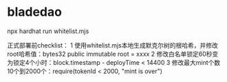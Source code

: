 # bladedao
npx hardhat run whitelist.mjs

正式部署前checklist：
1 使用whitelist.mjs本地生成默克尔树的根哈希，并修改root哈希值：bytes32 public immutable root = xxxx
2 修改白名单锁定60秒变为锁定4个小时：block.timestamp - deployTime < 14400
3 修改最大mint个数10个到2000个：require(tokenId < 2000, "mint is over")
